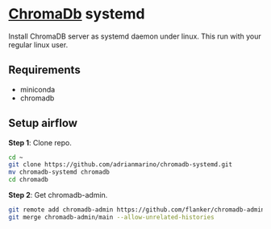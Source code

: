 # [ChromaDb](https://www.trychroma.com/) systemd

Install ChromaDB server as systemd daemon under linux. This run with your regular linux user.

## Requirements

* miniconda
* chromadb


## Setup airflow

**Step 1**: Clone repo.

```bash
cd ~
git clone https://github.com/adrianmarino/chromadb-systemd.git
mv chromadb-systemd chromadb
cd chromadb
```

**Step 2**: Get chromadb-admin.

```bash
git remote add chromadb-admin https://github.com/flanker/chromadb-admin.gi
git merge chromadb-admin/main --allow-unrelated-histories
```
